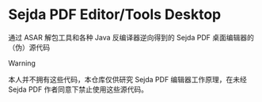 # Sejda PDF Editor/Tools Desktop

通过 ASAR 解包工具和各种 Java 反编译器逆向得到的 Sejda PDF 桌面编辑器的（伪）源代码

> [!WARNING]
> 
> 本人并不拥有这些代码，本仓库仅供研究 Sejda PDF 编辑器工作原理，在未经 Sejda PDF 作者同意下禁止使用这些源代码。
